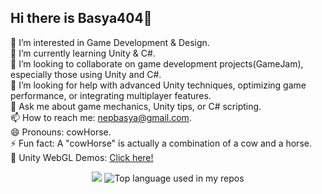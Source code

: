 ## Hi there is Basya404👋

🤔 I’m interested in Game Development & Design. <br>
🌱 I’m currently learning Unity & C#. <br>
👯 I’m looking to collaborate on game development projects(GameJam), especially those using Unity and C#. <br> 
🤔 I’m looking for help with advanced Unity techniques, optimizing game performance, or integrating multiplayer features. <br>
💬 Ask me about game mechanics, Unity tips, or C# scripting. <br>
📫 How to reach me: nepbasya@gmail.com. <br>
😄 Pronouns: cowHorse. <br>
⚡ Fun fact: A "cowHorse" is actually a combination of a cow and a horse. <br>
📁 Unity WebGL Demos: [Click here!](https://play.unity.com/en/user/61bd1eb0-a214-42eb-91c1-e1e09e64b2a0) <br>

<div align="center">
  <img width="" src="https://github-readme-stats.vercel.app/api?username=asyaB404&show_icons=true&theme=light&include_all_commits=true&count_private=true" />
  <img width="" src="https://github-readme-stats.vercel.app/api/top-langs/?username=asyaB404&layout=compact&hide_title=1&card_width=300&hide=GLSL,HLSL" alt="Top language used in my repos" />
</div>


<!--

<div align="center">
  <img width="" src="https://github-readme-stats.vercel.app/api?username=asyaB404&show_icons=true&theme=light" />
  <img width="" src="https://github-readme-stats.vercel.app/api/top-langs/?username=asyaB404&layout=compact&hide_title=1&card_width=300&hide=GLSL,HLSL" alt="Top language used in my repos" />
</div>

[![My GitHub stats](https://github-readme-stats.vercel.app/api/?username=asyaB404&show_icons=true&theme=radical&include_all_commits=true&count_private=true&show_owner=true&&hide=issues)](https://github.com/asyaB404) [![Top Langs](https://github-readme-stats.vercel.app/api/top-langs/?username=asyaB404&layout=compact&show_icons=true&theme=radical&hide=GLSL,HLSL)](https://github.com/asyaB404)

**asyaB404/asyaB404** is a ✨ _special_ ✨ repository because its `README.md` (this file) appears on your GitHub profile.
https://gitcode.com/gh_mirrors/gi/github-readme-stats/overview?utm_source=artical_gitcode&index=top&type=card&webUrl
Here are some ideas to get you started:

- 🔭 I’m currently working on ...
- 🌱 I’m currently learning ...
- 👯 I’m looking to collaborate on ...
- 🤔 I’m looking for help with ...
- 💬 Ask me about ...
- 📫 How to reach me: ...
- 😄 Pronouns: ...
- ⚡ Fun fact: ...
-->
